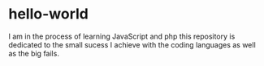 # hello-world
I am in the process of learning JavaScript and php this repository is dedicated to the small sucess I achieve with the coding languages as well as the big fails.
